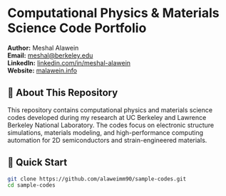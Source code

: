 # Computational Physics & Materials Science Code Portfolio

**Author:** Meshal Alawein  
**Email:** meshal@berkeley.edu  
**LinkedIn:** [linkedin.com/in/meshal-alawein](https://linkedin.com/in/meshal-alawein)  
**Website:** [malawein.info](https://malawein.info)

## 🔬 About This Repository

This repository contains computational physics and materials science codes developed during my research at UC Berkeley and Lawrence Berkeley National Laboratory. The codes focus on electronic structure simulations, materials modeling, and high-performance computing automation for 2D semiconductors and strain-engineered materials.

## 🚀 Quick Start

```bash
git clone https://github.com/alaweimm90/sample-codes.git
cd sample-codes
